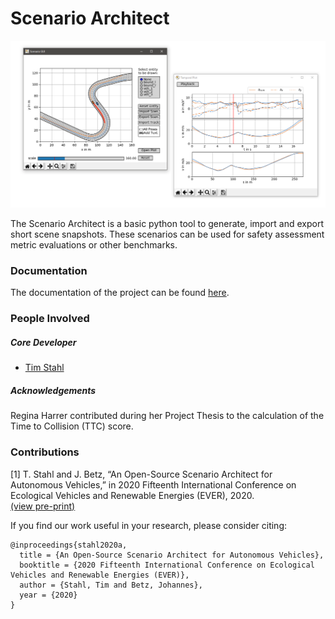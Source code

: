 # Scenario Architect

![Picture Overview Scenario Architect](docs/source/figures/Overview.png)

The Scenario Architect is a basic python tool to generate, import and export short scene snapshots. These scenarios can 
be used for safety assessment metric evaluations or other benchmarks.

### Documentation
The documentation of the project can be found [here](https://scenarioarchitect.readthedocs.io/).

### People Involved

##### Core Developer
* [Tim Stahl](mailto:tim.stahl@tum.de)

##### Acknowledgements
Regina Harrer contributed during her Project Thesis to the calculation of the Time to Collision (TTC) score.

### Contributions
[1] T. Stahl and J. Betz, “An Open-Source Scenario Architect for Autonomous Vehicles,” 
in 2020 Fifteenth International Conference on Ecological Vehicles and Renewable Energies (EVER), 2020.\
[(view pre-print)](https://arxiv.org/pdf/2006.09731)

If you find our work useful in your research, please consider citing: 
```
@inproceedings{stahl2020a,
  title = {An Open-Source Scenario Architect for Autonomous Vehicles},
  booktitle = {2020 Fifteenth International Conference on Ecological Vehicles and Renewable Energies (EVER)},
  author = {Stahl, Tim and Betz, Johannes},
  year = {2020}
}
```